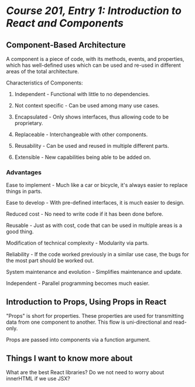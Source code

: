 # *Course 201, Entry 1: Introduction to React and Components*

## Component-Based Architecture

A component is a piece of code, with its methods, events, and properties, which has well-defined uses which can be used and re-used in different areas of the total architecture.

Characteristics of Components:

1. Independent - Functional with little to no dependencies.

2. Not context specific - Can be used among many use cases.

3. Encapsulated - Only shows interfaces, thus allowing code to be proprietary.

4. Replaceable - Interchangeable with other components.

5. Reusability - Can be used and reused in multiple different parts.

6. Extensible - New capabilities being able to be added on.

### Advantages

Ease to implement - Much like a car or bicycle, it's always easier to replace things in parts.

Ease to develop - With pre-defined interfaces, it is much easier to design.

Reduced cost - No need to write code if it has been done before.

Reusable - Just as with cost, code that can be used in multiple areas is a good thing.

Modification of technical complexity - Modularity via parts.

Reliability - If the code worked previously in a similar use case, the bugs for the most part should be worked out.

System maintenance and evolution - Simplifies maintenance and update.

Independent - Parallel programming becomes much easier.

## Introduction to Props, Using Props in React

"Props" is short for properties. These properties are used for transmitting data from one component to another. This flow is uni-directional and read-only.

Props are passed into components via a function argument.

## Things I want to know more about

What are the best React libraries? Do we not need to worry about innerHTML if we use JSX?
